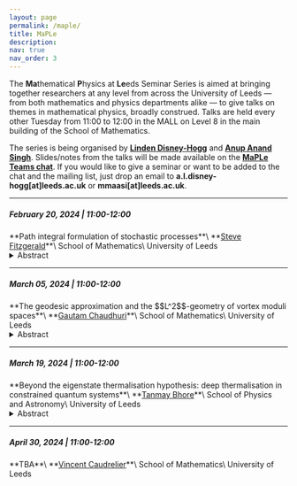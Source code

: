 ```yaml
---
layout: page
permalink: /maple/
title: MaPLe
description:
nav: true
nav_order: 3
---
```


The **Ma**thematical **P**hysics at **Le**eds Seminar Series is aimed at bringing together researchers at any level from across the University of Leeds — from both mathematics and physics departments alike — to give talks on themes in mathematical physics, broadly construed. Talks are held every other Tuesday from 11:00 to 12:00 in the MALL on Level 8 in the main building of the School of Mathematics.

The series is being organised by **<a href="https://eps.leeds.ac.uk/maths/staff/14138/dr-linden-disney-hogg" target="_self">Linden Disney-Hogg</a>** and **<a href="https://anupanand.space/" target="_self">Anup Anand Singh</a>**. Slides/notes from the talks will be made available on the **<a href="https://teams.microsoft.com/_#/files/19:6744754bd5754d0294a5d896b2203e8a@thread.v2?ctx=chat" target="_self">MaPLe Teams chat</a>**. If you would like to give a seminar or want to be added to the chat and the mailing list, just drop an email to **a.l.disney-hogg[at]leeds.ac.uk** or **mmaasi[at]leeds.ac.uk**.

<hr>

<h5>February 20, 2024 | 11:00-12:00 </h5>
**Path integral formulation of stochastic processes**\
**<a href="https://eps.leeds.ac.uk/maths/staff/4022/dr-steve-fitzgerald" target="_self">Steve Fitzgerald</a>**\
School of Mathematics\
University of Leeds

<details>
<summary>Abstract</summary>

Traditionally, stochastic processes are modelled one of two ways: a continuum Fokker-Planck approach, where a PDE is solved to determine the time evolution of the probability density, or a Langevin approach, where the SDE describing the system is sampled, and multiple simulations are used to collect statistics. There is also a third way: the functional or <i>path</i> integral. Originally developed by Wiener in the 1920s to model Brownian motion, path integrals were famously applied to quantum mechanics by Feynman in the 1950s. However, they also have much to offer to classical stochastic processes (and statistical physics).  

<br><br>

In this talk, I will introduce the formalism at a physicist’s level of rigour, and focus on determining the dominant contribution to the path integral when the noise is weak. There exists a remarkable correspondence between the most-probable stochastic paths and Hamiltonian dynamics in an effective potential [1, 2]. I will then discuss some applications as time permits, including reaction pathways conditioned on finite time [2]. We demonstrate that the most probable pathway at a finite time may be very different from the usual minimum energy path used to calculate the average reaction rate.  

<br><br>

[1] Ge, Hao, and Qian, Hong. <i>Int. J. Mod. Phys.</i> <b>B 26.24</b> 1230012 (2012)    
<br>
[2] Fitzgerald, Steve, et al. <i>J. Chem. Phys.</i> <b>158</b>.12 (2023)

</details>

<hr>

<h5>March 05, 2024 | 11:00-12:00 </h5>
**The geodesic approximation and the $$L^2$$-geometry of vortex moduli spaces**\
**<a href="https://eps.leeds.ac.uk/maths/pgr/10184/gautam-chaudhuri" target="_self">Gautam Chaudhuri</a>**\
School of Mathematics\
University of Leeds

<details>
<summary>Abstract</summary>

The geodesic approximation is a method by which the low-energy/non-relativistic dynamics of solitons in a classical field theory are modelled by geodesics on a related <i>moduli space</i>. In practical terms, this reduces the problem of understanding soliton dynamics to studying the Riemannian geometry of the associated moduli space, often a more tractable problem. The moduli space constructed is also an object worthy of study in its own right, possessing canonical geometric structures beyond the Riemannian metric which can affect the soliton dynamics.

<br><br>

In this talk, I will introduce the geodesic approximation in the particular context of the dynamics of vortices in Abelian Yang-Mills-Higgs theory.
We will begin with a brief overview of Abelian YMH theory and the existence of vortex solitons, moving onto the existence and structure of static vortex moduli spaces, and the validity of the geodesic approximation in the low-energy regime. The second half of the talk will focus on finer details about the vortex moduli space including the construction of the <i>L</i>²-metric and some key geometric properties. Time permitting, we will mention some new results on how the vortex metric can itself be approximated in certain parametric limits.

</details>

<hr>

<h5>March 19, 2024 | 11:00-12:00 </h5>
**Beyond the eigenstate thermalisation hypothesis: deep thermalisation in constrained quantum systems**\
**<a href="https://eps.leeds.ac.uk/physics/pgr/11864/tanmay-bhore" target="_self">Tanmay Bhore</a>**\
School of Physics and Astronomy\
University of Leeds

<details>
<summary>Abstract</summary>

The Eigenstate Thermalisation Hypothesis (ETH) is a powerful conjecture that explains the emergence of thermodynamics in isolated quantum systems. By postulating a connection between random matrix ensembles and deterministic unitary dynamics, ETH postulates that the reduced density matrix of a generic quantum system evolves to the universal form of a Gibbs ensemble. Then, 'thermalisation' occurs as entanglement builds up between a subsystem and its complement.

<br><br>

Performing measurements on a complementary subsystem, however, can reveal finer nuances in the system’s ability to thermalise. This concept, dubbed as "deep thermalisation", promises to generalize ETH and has been recently realized in experiments on Rydberg atom arrays [1, 2]. In this talk, I will give a brief introduction to ETH and introduce this new formalism. I will also present the idea that systems which look ‘thermal’ in the ETH sense can be highly ‘non-thermal’ when probed through the lens of deep thermalisation [3]. This finding will be illustrated on several constrained models that describe slow relaxation in quantum glasses and quantum many-body scars in Rydberg atom arrays.

<br><br>

[1] **<a href="https://journals.aps.org/prxquantum/abstract/10.1103/PRXQuantum.4.010311" target="_self">https://journals.aps.org/prxquantum/abstract/10.1103/PRXQuantum.4.010311</a>**   
<br>
[2] **<a href="https://www.nature.com/articles/s41586-022-05442-1" target="_self">https://www.nature.com/articles/s41586-022-05442-1</a>**
<br>
[3] **<a href="https://journals.aps.org/prb/abstract/10.1103/PhysRevB.108.104317" target="_self">https://journals.aps.org/prb/abstract/10.1103/PhysRevB.108.104317</a>**

</details>

<hr>

<h5>April 30, 2024 | 11:00-12:00 </h5>
**TBA**\
**<a href="https://eps.leeds.ac.uk/maths/staff/4011/dr-vincent-caudrelier" target="_self">Vincent Caudrelier</a>**\
School of Mathematics\
University of Leeds
